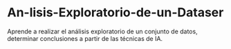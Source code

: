 # An-lisis-Exploratorio-de-un-Dataser
Aprende a realizar el análisis exploratorio de un conjunto de datos, determinar conclusiones a partir de las técnicas de IA.
